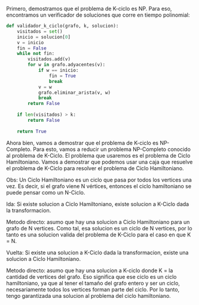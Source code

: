 Primero, demostramos que el problema de K-ciclo es NP. Para eso, encontramos un verificador de soluciones que corre en tiempo polinomial:

```python
def validador_k_ciclo(grafo, k, solucion):
    visitados = set()
    inicio = solucion[0]
    v = inicio
    fin = False
    while not fin:
        visitados.add(v)
        for w in grafo.adyacentes(v):
            if w == inicio:
                fin = True
                break
            v = w
            grafo.eliminar_arista(v, w)
            break
        return False
    
    if len(visitados) > k:
        return False
    
    return True
```

Ahora bien, vamos a demostrar que el problema de K-ciclo es NP-Completo. Para esto, vamos a reducir un problema NP-Completo conocido al problema de K-Ciclo.
El problema que usaremos es el problema de Ciclo Hamiltoniano. Vamos a demostrar que podemos usar una caja que resuelve el problema de K-Ciclo para resolver el problema de Ciclo Hamiltoniano.

Obs: Un Ciclo Hamiltoniano es un ciclo que pasa por todos los vertices una vez. Es decir, si el grafo viene N vértices, entonces el ciclo hamiltoniano se puede pensar como un N-Ciclo.

Ida: Si existe solucion a Ciclo Hamiltoniano, existe solucion a K-Ciclo dada la transformacion.

Metodo directo: asumo que hay una solucion a Ciclo Hamiltoniano para un grafo de N vertices. Como tal, esa solucion es un ciclo de N vertices, por lo tanto es una solucion valida del problema de K-Ciclo para el caso en que K = N.

Vuelta: Si existe una solucion a K-Ciclo dada la transformacion, existe una solucion a Ciclo Hamiltoniano.

Metodo directo: asumo que hay una solucion a K-ciclo donde K = la cantidad de vertices del grafo. Eso significa que ese ciclo es un ciclo hamiltoniano, ya que al tener el tamaño del grafo entero y ser un ciclo, necesariamente todos los vertices forman parte del ciclo. Por lo tanto, tengo garantizada una solucion al problema del ciclo hamiltoniano.
